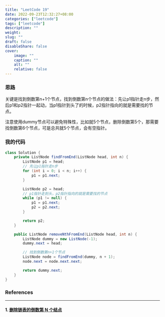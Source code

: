 ```yaml
---
title: "LeetCode 19"
date: 2022-09-23T12:32:27+08:00
categories: ["leetcode"]
tags: ["leetcode"]
description: ""
weight:
slug: ""
draft: false
disableShare: false
cover:
    image: ""
    caption: ""
    alt: ""
    relative: false
---
```


### 思路

关键是找到倒数第n+1个节点，找到倒数第n个节点的做法：先让p1指针走n步，然后p1和p2指针一起动，当p1指针到头了的时候，p2指针指向的就是需要找的节点。

注意使用dummy节点可以避免特殊性，比如就5个节点，删除倒数第5个，那需要找倒数第6个节点，可是总共就5个节点，会有空指针。

### 我的代码

```java
class Solution {
    private ListNode findFromEnd(ListNode head, int n) {
        ListNode p1 = head;
        // 先让p1指针走n步
        for (int i = 0; i < n; i++) {
            p1 = p1.next;
        }

        ListNode p2 = head;
        // p1指针走到头，p2指针指向的就是需要找的节点
        while (p1 != null) {
            p1 = p1.next;
            p2 = p2.next;
        }

        return p2;
    }

    public ListNode removeNthFromEnd(ListNode head, int n) {
        ListNode dummy = new ListNode(-1);
        dummy.next = head;

        // 找到倒数第n+1个节点
        ListNode node = findFromEnd(dummy, n + 1);
        node.next = node.next.next;

        return dummy.next;
    }
}
```

### References

---

#### 1. [删除链表的倒数第 N 个结点](https://leetcode.cn/problems/remove-nth-node-from-end-of-list/)
